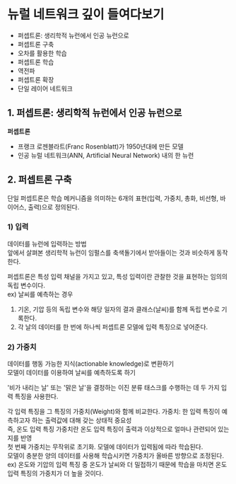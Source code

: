 # 뉴럴 네트워크 깊이 들여다보기

- 퍼셉트론: 생리학적 뉴런에서 인공 뉴런으로
- 퍼셉트론 구축
- 오차를 활용한 학습
- 퍼셉트론 학습
- 역전파
- 퍼셉트론 확장
- 단일 레이어 네트워크

## 1. 퍼셉트론: 생리학적 뉴런에서 인공 뉴런으로
**퍼셉트론**
- 프랭크 로젠블라트(Franc Rosenblatt)가 1950년대에 만든 모델
- 인공 뉴럴 네트워크(ANN, Artificial Neural Network) 내의 한 뉴런

## 2. 퍼셉트론 구축
단일 퍼셉트론은 학습 메커니즘을 의미하는 6개의 표현(입력, 가중치, 총화, 비선형, 바이어스, 출력)으로 정의된다.

### 1) 입력
데이터를 뉴런에 입력하는 방법  
앞에서 살펴본 생리학적 뉴런이 임펄스를 축색돌기에서 받아들이는 것과 비슷하게 동작한다.

퍼셉트론은 특성 입력 채널을 가지고 있고, 특성 입력이란 관찰한 것을 표현하는 임의의 독립 변수이다.  
ex) 날씨를 예측하는 경우
1. 기온, 기압 등의 독립 변수와 해당 일자의 결과 클래스(날씨)를 함께 독립 변수로 기록한다.  
2. 각 날의 데이터를 한 번에 하나씩 퍼셉트론 모델에 입력 특징으로 넣어준다.

### 2) 가중치
데이터를 행동 가능한 지식(actionable knowledge)로 변환하기  
모델이 데이터를 이용하여 날씨를 예측하도록 하기  

'비가 내리는 날' 또는 '맑은 날'을 결정하는 이진 분류 태스크를 수행하는 데 두 가지 입력 특징을 사용한다.  

각 입력 특징을 그 특징의 가중치(Weight)와 함께 비교한다. 가중치: 한 입력 특징이 예측하고자 하는 출력값에 대해 갖는 상태적 중요성  
즉, 온도 입력 특징 가중치란 온도 입력 특징이 출력과 이상적으로 얼마나 관련되어 있는지를 반영  
첫 번째 가중치는 무작위로 초기화. 모델에 데이터가 입력됨에 따라 학습된다.  
모델이 충분한 양의 데이터를 사용해 학습시키면 가중치가 올바른 방향으로 조정된다.  
ex) 온도와 기압의 입력 특징 중 온도가 날씨와 더 밀접하기 때문에 학습을 마치면 온도 입력 특징의 가중치가 더 높을 것이다.  
